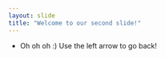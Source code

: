 ```yaml
---
layout: slide
title: "Welcome to our second slide!"
---
```

- Oh oh oh :)
Use the left arrow to go back!
